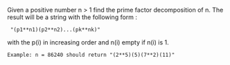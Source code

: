 Given a positive number n > 1 find the prime factor decomposition of n. The
result will be a string with the following form :
```
 "(p1**n1)(p2**n2)...(pk**nk)"
 ```
 with the p(i) in increasing order and n(i) empty if n(i) is 1.
 ```
 Example: n = 86240 should return "(2**5)(5)(7**2)(11)"
 ```
